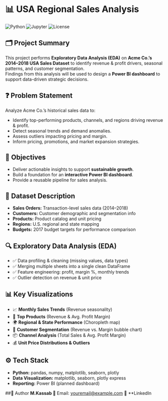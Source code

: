 # 📊 USA Regional Sales Analysis

![Python](https://img.shields.io/badge/Python-3.8%2B-blue)
![Jupyter](https://img.shields.io/badge/Jupyter-Notebook-orange)
![License](https://img.shields.io/badge/License-MIT-green)

## 🗂️ Project Summary
This project performs **Exploratory Data Analysis (EDA)** on **Acme Co.’s 2014–2018 USA Sales Dataset** to identify revenue & profit drivers, seasonal patterns, and customer segmentation.  
Findings from this analysis will be used to design a **Power BI dashboard** to support data-driven strategic decisions.

## ❓ Problem Statement
Analyze Acme Co.’s historical sales data to:
- Identify top-performing products, channels, and regions driving revenue & profit.
- Detect seasonal trends and demand anomalies.
- Assess outliers impacting pricing and margin.
- Inform pricing, promotions, and market expansion strategies.

## 🎯 Objectives
- Deliver actionable insights to support **sustainable growth**.
- Build a foundation for an **interactive Power BI dashboard**.
- Provide a reusable pipeline for sales analysis.

## 📂 Dataset Description
- **Sales Orders:** Transaction-level sales data (2014–2018)
- **Customers:** Customer demographic and segmentation info
- **Products:** Product catalog and unit pricing
- **Regions:** U.S. regional and state mapping
- **Budgets:** 2017 budget targets for performance comparison

## 🔍 Exploratory Data Analysis (EDA)
- ✅ Data profiling & cleaning (missing values, data types)
- ✅ Merging multiple sheets into a single clean DataFrame
- ✅ Feature engineering: profit, margin %, monthly trends
- ✅ Outlier detection on revenue & unit price

## 📊 Key Visualizations
- 📈 **Monthly Sales Trends** (Revenue seasonality)
- 🛒 **Top Products** (Revenue & Avg. Profit Margin)
- 🌍 **Regional & State Performance** (Choropleth map)
- 👥 **Customer Segmentation** (Revenue vs. Margin bubble chart)
- 📦 **Channel Analysis** (Total Sales & Avg. Profit Margin)
- 💰 **Unit Price Distributions & Outliers**

## ⚙️ Tech Stack
- **Python:** pandas, numpy, matplotlib, seaborn, plotly
- **Data Visualization:** matplotlib, seaborn, plotly express
- **Reporting:** Power BI (planned dashboard)

##👤 Author
 **M.Kassab
📧** Email: youremail@example.com
💼 **LinkedIn
